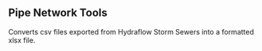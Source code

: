 <h2>Pipe Network Tools</h2>
Converts csv files exported from Hydraflow Storm Sewers into a formatted xlsx file.<br/>
